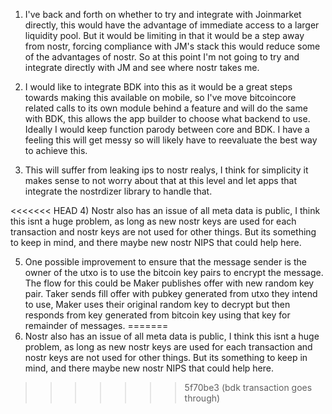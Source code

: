 1) I've back and forth on whether to try and integrate with Joinmarket directly, this would have the advantage of immediate access to a larger liquidity pool. But it would be limiting in that it would be a step away from nostr, forcing compliance with JM's stack this would reduce some of the advantages of nostr. So at this point I'm not going to try and integrate directly with JM and see where nostr takes me. 

2) I would like to integrate BDK into this as it would be a great steps towards making this available on mobile, so I've move bitcoincore related calls to its own module behind a feature and will do the same with BDK, this allows the app builder to choose what backend to use. Ideally I would keep function parody between core and BDK.  I have a feeling this will get messy so will likely have to reevaluate the best way to achieve this.

3) This will suffer from leaking ips to nostr realys, I think for simplicity it makes sense to not worry about that at this level and let apps that integrate the nostrdizer library to handle that. 

<<<<<<< HEAD
4) Nostr also has an issue of all meta data is public, I think this isnt a huge problem, as long as new nostr keys are used for each transaction and nostr keys are not used for other things. But its something to keep in mind, and there maybe new nostr NIPS that could help here.  

5) One possible improvement to ensure that the message sender is the owner of the utxo is to use the bitcoin key pairs to encrypt the message.  The flow for this could be Maker publishes offer with new random key pair. Taker sends fill offer with pubkey generated from utxo they intend to use, Maker uses their original random key to decrypt but then responds from key generated from bitcoin key using that key for remainder of messages. 
=======
4) Nostr also has an issue of all meta data is public, I think this isnt a huge problem, as long as new nostr keys are used for each transaction and nostr keys are not used for other things. But its something to keep in mind, and there maybe new nostr NIPS that could help here.  
>>>>>>> 5f70be3 (bdk transaction goes through)
